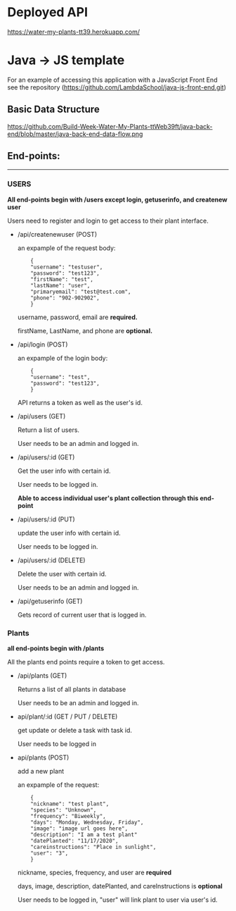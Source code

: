 # Deployed API
https://water-my-plants-tt39.herokuapp.com/

# Java -> JS template

For an example of accessing this application with a JavaScript Front End see the repository (https://github.com/LambdaSchool/java-js-front-end.git)


## Basic Data Structure

https://github.com/Build-Week-Water-My-Plants-ttWeb39ft/java-back-end/blob/master/java-back-end-data-flow.png

## End-points:

---

### USERS

**All end-points begin with /users except login, getuserinfo, and createnew user**

Users need to register and login to get access to their plant interface.

* /api/createnewuser (POST)

    an expample of the request body:
    ```
        {
        "username": "testuser",
        "password": "test123",
        "firstName": "test",
        "lastName": "user",
        "primaryemail": "test@test.com",
        "phone": "902-902902",
        }
    ```

    username, password, email are **required.**

    firstName, LastName, and phone are **optional.**

* /api/login (POST)

    an expample of the login body:
    ```
        {
        "username": "test",
        "password": "test123",
        }
    ```
    API returns a token as well as the user's id.

* /api/users (GET)

    Return a list of users.

    User needs to be an admin and logged in.
    
    
* /api/users/:id (GET)

    Get the user info with certain id.

    User needs to be logged in.
    
    **Able to access individual user's plant collection through this end-point**
    
    
 * /api/users/:id (PUT)

    update the user info with certain id.

    User needs to be logged in.
    

* /api/users/:id (DELETE)

    Delete the user with certain id.

    User needs to be an admin and logged in.
    
* /api/getuserinfo (GET)

    Gets record of current user that is logged in.
    

### Plants

**all end-points begin with /plants**

All the plants end points require a token to get access.

* /api/plants (GET)

    Returns a list of all plants in database
    
    User needs to be an admin and logged in.
    
    
* api/plant/:id (GET / PUT / DELETE)

    get update or delete a task with task id.
    
    User needs to be logged in
    

* api/plants (POST)

    add a new plant

    an expample of the request:
    ```
        {
        "nickname": "test plant",
        "species": "Unknown",
        "frequency": "Biweekly",
        "days": "Monday, Wednesday, Friday",
        "image": "image url goes here",
        "description": "I am a test plant"
        "datePlanted": "11/17/2020",
        "careinstructions": "Place in sunlight",
        "user": "3",
        }
    ```
    nickname, species, frequency, and user are **required**

    days, image, description, datePlanted, and careInstructions is **optional**
    
    User needs to be logged in, "user" will link plant to user via user's id.

